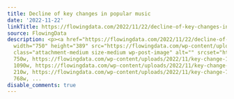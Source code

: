 ```yaml
---
title: Decline of key changes in popular music
date: '2022-11-22'
linkTitle: https://flowingdata.com/2022/11/22/decline-of-key-changes-in-popular-music/
source: FlowingData
description: <p><a href="https://flowingdata.com/2022/11/22/decline-of-key-changes-in-popular-music/"><img
  width="750" height="389" src="https://flowingdata.com/wp-content/uploads/2022/11/key-change-750x389.png"
  class="attachment-medium size-medium wp-post-image" alt="" srcset="https://flowingdata.com/wp-content/uploads/2022/11/key-change-750x389.png
  750w, https://flowingdata.com/wp-content/uploads/2022/11/key-change-1090x565.png
  1090w, https://flowingdata.com/wp-content/uploads/2022/11/key-change-210x109.png
  210w, https://flowingdata.com/wp-content/uploads/2022/11/key-change-768x398.png
  768w, ...
disable_comments: true
---
```

<p><a href="https://flowingdata.com/2022/11/22/decline-of-key-changes-in-popular-music/"><img width="750" height="389" src="https://flowingdata.com/wp-content/uploads/2022/11/key-change-750x389.png" class="attachment-medium size-medium wp-post-image" alt="" srcset="https://flowingdata.com/wp-content/uploads/2022/11/key-change-750x389.png 750w, https://flowingdata.com/wp-content/uploads/2022/11/key-change-1090x565.png 1090w, https://flowingdata.com/wp-content/uploads/2022/11/key-change-210x109.png 210w, https://flowingdata.com/wp-content/uploads/2022/11/key-change-768x398.png 768w, ...